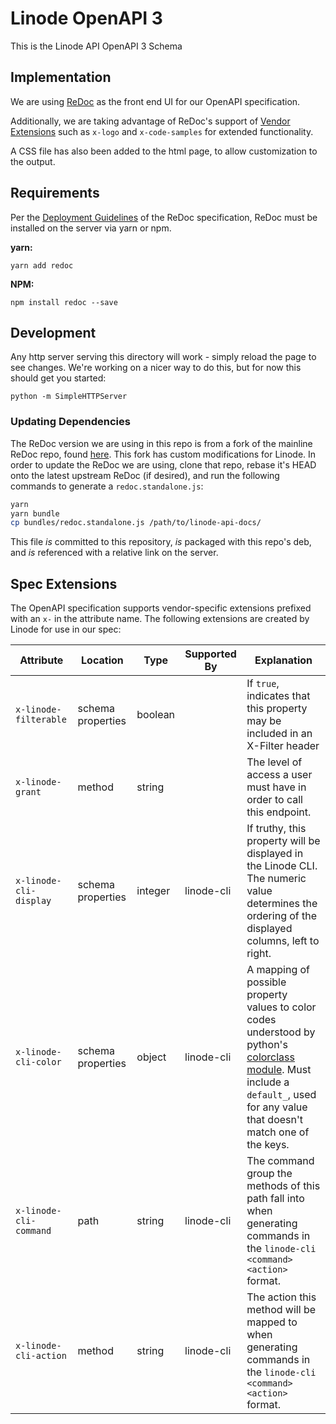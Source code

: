 # Linode OpenAPI 3

This is the Linode API OpenAPI 3 Schema

## Implementation

We are using [ReDoc](https://github.com/Rebilly/ReDoc) as the front end
UI for our OpenAPI specification.

Additionally, we are taking advantage of ReDoc's support of
[Vendor Extensions](https://github.com/Rebilly/ReDoc/blob/master/docs/redoc-vendor-extensions.md)
such as `x-logo` and `x-code-samples` for extended functionality.

A CSS file has also been added to the html page, to allow customization to the
output.

## Requirements

Per the [Deployment
Guidelines](https://github.com/Rebilly/ReDoc#deployment) of the ReDoc
specification, ReDoc must be installed on the server via yarn or npm.

**yarn:**
```
yarn add redoc
```

**NPM:**
```
npm install redoc --save
```

## Development

Any http server serving this directory will work - simply reload the page to
see changes.  We're working on a nicer way to do this, but for now this should
get you started:

```shell
python -m SimpleHTTPServer
```

### Updating Dependencies

The ReDoc version we are using in this repo is from a fork of the mainline ReDoc
repo, found [here](https://github.com/dnknapp/ReDoc).  This fork has custom
modifications for Linode.  In order to update the ReDoc we are using, clone that
repo, rebase it's HEAD onto the latest upstream ReDoc (if desired), and run the
following commands to generate a `redoc.standalone.js`:

```bash
yarn
yarn bundle
cp bundles/redoc.standalone.js /path/to/linode-api-docs/
```

This file _is_ committed to this repository, _is_ packaged with this repo's deb,
and _is_ referenced with a relative link on the server.

## Spec Extensions

The OpenAPI specification supports vendor-specific extensions prefixed with an
`x-` in the attribute name.  The following extensions are created by Linode for
use in our spec:

Attribute | Location | Type | Supported By | Explanation
---|---|---|---|---
`x-linode-filterable` | schema properties | boolean | | If `true`, indicates that this property may be included in an X-Filter header
`x-linode-grant` | method | string | | The level of access a user must have in order to call this endpoint.
`x-linode-cli-display` | schema properties | integer | linode-cli | If truthy, this property will be displayed in the Linode CLI.  The numeric value determines the ordering of the displayed columns, left to right.
`x-linode-cli-color` | schema properties | object | linode-cli | A mapping of possible property values to color codes understood by python's [colorclass module](https://pypi.python.org/pypi/colorclass).  Must include a `default_`, used for any value that doesn't match one of the keys.
`x-linode-cli-command` | path | string | linode-cli | The command group the methods of this path fall into when generating commands in the `linode-cli <command> <action>` format.
`x-linode-cli-action` | method | string | linode-cli | The action this method will be mapped to when generating commands in the `linode-cli <command> <action>` format.
